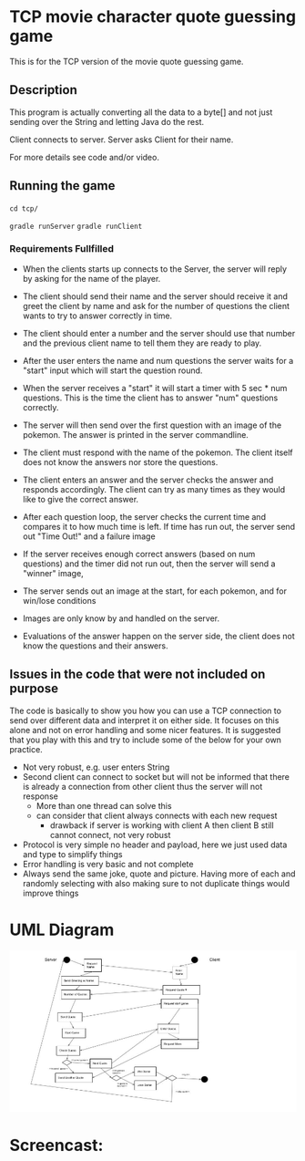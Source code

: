 # TCP movie character quote guessing game
This is for the TCP version of the movie quote guessing game.  


## Description

This program is  actually converting all the data to a byte[] and not just sending over the String and letting Java do the rest.

Client connects to server. Server asks Client for their name. 

For more details see code and/or video.


## Running the game

`cd tcp/`

`gradle runServer`
`gradle runClient`

### Requirements Fullfilled

*	When the clients starts up connects to the Server, the server will
	reply by asking for the name of the player.

*	The client should send their name and the server should receive it and
	greet the client by name and ask for the number of questions the client wants to try
	to answer correctly in time.

*	The client should enter a number and the server should use that number and the
	previous client name to tell them they are ready to play.

*	After the user enters the name and num questions the server waits for a
	"start" input which will start the question round.

*	When the server receives a "start" it will start a timer with 5 sec * num
	questions. This is the time the client has to answer "num" questions correctly.

*	The server will then send over the first question with an image of the pokemon.
	The answer is printed in the server commandline.

*	The client must respond with the name of the pokemon. The client itself does not
	know the answers nor store the questions.

*	The client enters an answer and the server checks the answer and responds accordingly.
	The client can try as many times as they would like to give the correct answer.

*	After each question loop, the server checks the current time and compares it to how much
	time is left. If time has run out, the server send out "Time Out!" and a failure image

*	If the server receives enough correct answers (based on num questions)
	and the timer did not run out, then the server will send a "winner" image,

*	The server sends out an image at the start, for each pokemon, and for win/lose conditions

*	Images are only know by and handled on the server.

*	Evaluations of the answer happen on the server side, the client
	does not know the questions and their answers.   
   
## Issues in the code that were not included on purpose
The code is basically to show you how you can use a TCP connection to send over different data and interpret it on either side. It focuses on this alone and not on error handling and some nicer features.
It is suggested that you play with this and try to include some of the below for your own practice. 

- Not very robust, e.g. user enters String
- Second client can connect to socket but will not be informed that there is already a connection from other client thus the server will not response
	- More than one thread can solve this
	- can consider that client always connects with each new request
		- drawback if server is working with client A then client B still cannot connect, not very robust
- Protocol is very simple no header and payload, here we just used data and type to simplify things
- Error handling is very basic and not complete
- Always send the same joke, quote and picture. Having more of each and randomly selecting with also making sure to not duplicate things would improve things

# UML Diagram
![](img/jpg/uml.jpg)

# Screencast: 

